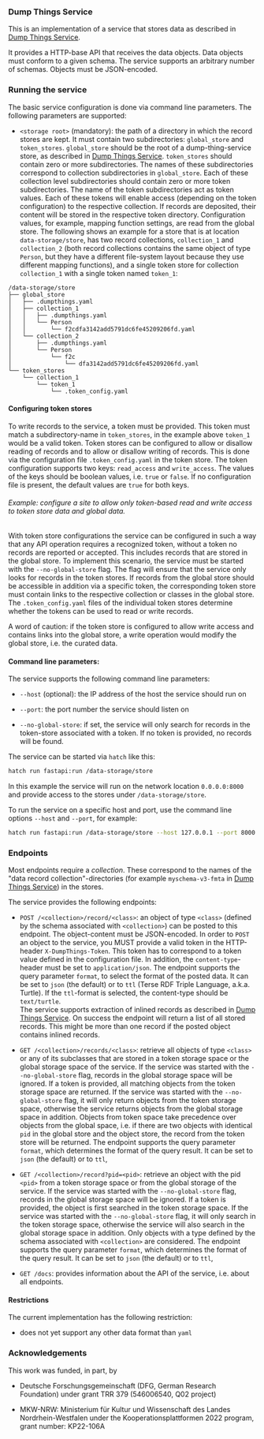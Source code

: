
### Dump Things Service

This is an implementation of a service that stores data as described in
[Dump Things Service](https://concepts.datalad.org/dump-things).

It provides a HTTP-base API that receives the data objects.
Data objects must conform to a given schema. The service supports an arbitrary number of schemas. Objects must be JSON-encoded.

### Running the service

The basic service configuration is done via command line parameters.
The following parameters are supported:

- `<storage root>` (mandatory): the path of a directory in which the record stores are kept. It must contain two subdirectories: `global_store` and `token_stores`.
 `global_store` should be the root of a dump-thing-service store, as described in [Dump Things Service](https://concepts.datalad.org/dump-things).
 `token_stores` should contain zero or more subdirectories.
 The names of these subdirectories correspond to collection subdirectories in `global_store`.
 Each of these collection level subdirectories should contain zero or more token subdirectories.
 The name of the token subdirectories act as token values.
 Each of these tokens will enable access (depending on the token configuration) to the respective collection.
 If records are deposited, their content will be stored in the respective token directory.
 Configuration values, for example, mapping function settings, are read from the global store.
 The following shows an example for a store that is at location `data-storage/store`,
 has two record collections, `collection_1` and `collection_2`  (both record collections contains the same object of type `Person`, but they have a different file-system layout because they use different mapping functions), and a single token store for
 collection `collection_1` with a single token named `token_1`:

```
/data-storage/store
├── global_store
│   ├── .dumpthings.yaml
│   ├── collection_1
│   │   ├── .dumpthings.yaml
│   │   └── Person
│   │       └── f2cdfa3142add5791dc6fe45209206fd.yaml
│   └── collection_2
│       ├── .dumpthings.yaml
│       └── Person
│           └── f2c
│               └── dfa3142add5791dc6fe45209206fd.yaml
└── token_stores
    └── collection_1
        └── token_1
            └── .token_config.yaml
```

#### Configuring token stores

To write records to the service, a token must be provided.
This token must match a subdirectory-name in `token_stores`, in the example above `token_1` would be a valid token.
Token stores can be configured to allow or disallow reading of records and to allow or disallow writing of records.
This is done via the configuration file `.token_config.yaml` in the token store.
The token configuration supports two keys: `read_access` and `write_access`.
The values of the keys should be boolean values, i.e. `true` or `false`.
If no configuration file is present, the default values are `true` for both keys.


###### Example: configure a site to allow only token-based read and write access to token store data and global data.

With token store configurations the service can be configured in such a way that any API operation requires a recognized token, without a token no records are reported or accepted.
This includes records that are stored in the global store.
To implement this scenario, the service must be started with the `--no-global-store` flag.
The flag will ensure that the service only looks for records in the token stores.
If records from the global store should be accessible in addition via a specific token, the corresponding token store must contain links to the respective collection or classes in the global store.
The `.token_config.yaml` files of the individual token stores determine whether the tokens can be used to read or write records.

A word of caution: if the token store is configured to allow write access and contains links into the global store, a write operation would modify the global store, i.e. the curated data.



#### Command line parameters:

The service supports the following command line parameters:

- `--host` (optional): the IP address of the host the service should run on


- `--port`: the port number the service should listen on


- `--no-global-store`: if set, the service will only search for records in the token-store associated with a token. If no token is provided, no records will be found.

The service can be started via `hatch` like this:

```bash
hatch run fastapi:run /data-storage/store
```
In this example the service will run on the network location `0.0.0.0:8000` and provide access to the stores under `/data-storage/store`.

To run the service on a specific host and port, use the command line options `--host` and `--port`, for example:

```bash
hatch run fastapi:run /data-storage/store --host 127.0.0.1 --port 8000
```

### Endpoints

Most endpoints require a *collection*. These correspond to the names of the "data record collection"-directories (for example `myschema-v3-fmta` in [Dump Things Service](https://concepts.datalad.org/dump-things/)) in the stores.

The service provides the following endpoints:

- `POST /<collection>/record/<class>`: an object of type `<class>` (defined by the schema associated with `<collection>`) can be posted to this endpoint.
 The object-content must be JSON-encoded.
 In order to `POST` an object to the service, you MUST provide a valid token in the HTTP-header `X-DumpThings-Token`. This token has to correspond to a token value defined in the configuration file.
 In addition, the `content-type`-header must be set to `application/json`.
 The endpoint supports the query parameter `format`, to select the format of the posted data.
 It can be set to `json` (the default) or to `ttl` (Terse RDF Triple Language, a.k.a. Turtle).
 If the `ttl`-format is selected, the content-type should be `text/turtle`.  
 The service supports extraction of inlined records as described in [Dump Things Service](https://concepts.datalad.org/dump-things/).
 On success the endpoint will return a list of all stored records.
 This might be more than one record if the posted object contains inlined records.
  
- `GET /<collection>/records/<class>`: retrieve all objects of type `<class>` or any of its subclasses that are stored in a token storage space or the global storage space of the service.
 If the service was started with the `--no-global-store` flag, records in the global storage space will be ignored. 
 If a token is provided, all matching objects from the token storage space are returned.
  If the service was started with the `--no-global-store` flag, it will only return objects from the token storage space, otherwise the service returns objects from the global storage space in addition.
 Objects from token space take precedence over objects from the global space, i.e. if there are two objects with identical `pid` in the global store and the object store, the record from the token store will be returned.
 The endpoint supports the query parameter `format`, which determines the format of the query result.
 It can be set to `json` (the default) or to `ttl`,


- `GET /<collection>/record?pid=<pid>`: retrieve an object with the pid `<pid>` from a token storage space or from the global storage of the service.
  If the service was started with the `--no-global-store` flag, records in the global storage space will be  ignored.
  If a token is provided, the object is first searched in the token storage space.
  If the service was started with the `--no-global-store` flag, it will only search in the token storage space, otherwise the service will also search in the global storage space in addition.
  Only objects with a type defined by the schema associated with `<collection>` are considered.
  The endpoint supports the query parameter `format`, which determines the format of the query result.
  It can be set to `json` (the default) or to `ttl`,


- `GET /docs`: provides information about the API of the service, i.e. about all endpoints.


#### Restrictions

The current implementation has the following restriction:

- does not yet support any other data format than `yaml`


### Acknowledgements

This work was funded, in part, by

- Deutsche Forschungsgemeinschaft (DFG, German Research Foundation) under grant TRR 379 (546006540, Q02 project)


- MKW-NRW: Ministerium für Kultur und Wissenschaft des Landes Nordrhein-Westfalen under the Kooperationsplattformen 2022 program, grant number: KP22-106A
